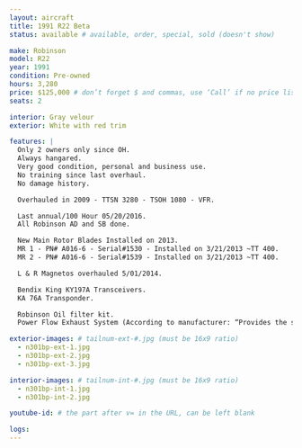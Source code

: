 ```yaml
---
layout: aircraft
title: 1991 R22 Beta
status: available # available, order, special, sold (doesn't show)

make: Robinson
model: R22
year: 1991
condition: Pre-owned
hours: 3,280
price: $125,000 # don’t forget $ and commas, use ‘Call’ if no price listed
seats: 2

interior: Gray velour
exterior: White with red trim

features: |
  Only 2 owners only since OH.
  Always hangared.
  Very good condition, personal and business use.
  No training since last overhaul.
  No damage history.

  Overhauled in 2009 - TTSN 3280 - TSOH 1080 - VFR.

  Last annual/100 Hour 05/20/2016.
  All Robinson AD and SB done.

  New Main Rotor Blades Installed on 2013.
  MR 1 - PN# A016-6 - Serial#1530 - Installed on 3/21/2013 ~TT 400.
  MR 2 - PN# A016-6 - Serial#1539 - Installed on 3/21/2013 ~TT 400.

  L & R Magnetos overhauled 5/01/2014.

  Bendix King KY197A Transceivers.
  KA 76A Transponder.

  Robinson Oil filter kit.
  Power Flow Exhaust System (According to manufacturer: “Provides the same performance benefits as a Beta II”. "8 knots faster at the same manifold pressure”. "200 – 300 foot per minute increase in climb”. "You can even lower fuel burn by up to 15% at your current airspeed”.) STC'd.

exterior-images: # tailnum-ext-#.jpg (must be 16x9 ratio)
  - n301bp-ext-1.jpg
  - n301bp-ext-2.jpg
  - n301bp-ext-3.jpg

interior-images: # tailnum-int-#.jpg (must be 16x9 ratio)
  - n301bp-int-1.jpg
  - n301bp-int-2.jpg

youtube-id: # the part after v= in the URL, can be left blank

logs:
---
```

